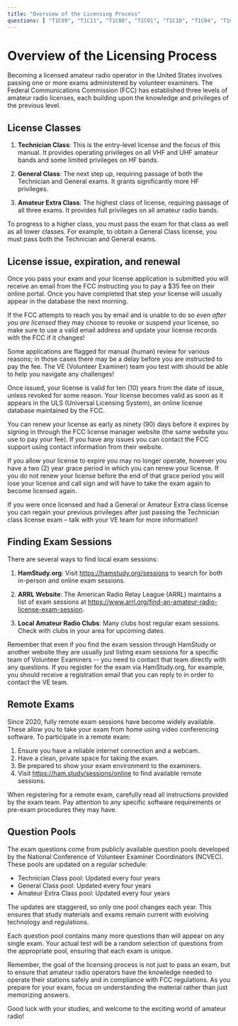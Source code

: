 ```yaml
---
title: "Overview of the Licensing Process"
questions: [ "T1C09", "T1C11", "T1C08", "T1C01", "T1C10", "T1C04", "T1C07" ]
---
```


# Overview of the Licensing Process

Becoming a licensed amateur radio operator in the United States involves passing one or more exams administered by volunteer examiners. The Federal Communications Commission (FCC) has established three levels of amateur radio licenses, each building upon the knowledge and privileges of the previous level.

## License Classes

1. **Technician Class**: This is the entry-level license and the focus of this manual. It provides operating privileges on all VHF and UHF amateur bands and some limited privileges on HF bands.

2. **General Class**: The next step up, requiring passage of both the Technician and General exams. It grants significantly more HF privileges.

3. **Amateur Extra Class**: The highest class of license, requiring passage of all three exams. It provides full privileges on all amateur radio bands.

To progress to a higher class, you must pass the exam for that class as well as all lower classes. For example, to obtain a General Class license, you must pass both the Technician and General exams.

## License issue, expiration, and renewal

Once you pass your exam and your license application is submitted you will receive an email from the FCC instructing you to pay a $35 fee on their online portal. Once you have completed that step your license will usually appear in the database the next morning.

If the FCC attempts to reach you by email and is unable to do so *even after you are licensed* they may choose to revoke or suspend your license, so make sure to use a valid email address and update your license records with the FCC if it changes!

Some applications are flagged for manual (human) review for various reasons; in those cases there may be a delay before you are instructed to pay the fee. The VE (Volunteer Examiner) team you test with should be able to help you navigate any challenges!

Once issued, your license is valid for ten (10) years from the date of issue, unless revoked for some reason. Your license becomes valid as soon as it appears in the ULS (Universal Licensing System), an online license database maintained by the FCC.

You can renew your license as early as ninety (90) days before it expires by signing in through the FCC license manager website (the same website you use to pay your fee). If you have any issues you can contact the FCC support using contact information from their website.

If you allow your license to expire you may no longer operate, however you have a two (2) year grace period in which you can renew your license. If you do not renew your license before the end of that grace period you will lose your license and call sign and will have to take the exam again to become licensed again.

If you were once licensed and had a General or Amateur Extra class license you can regain your previous privileges after just passing the Technician class license exam – talk with your VE team for more information!

## Finding Exam Sessions

There are several ways to find local exam sessions:

1. **HamStudy.org**: Visit https://hamstudy.org/sessions to search for both in-person and online exam sessions.

2. **ARRL Website**: The American Radio Relay League (ARRL) maintains a list of exam sessions at https://www.arrl.org/find-an-amateur-radio-license-exam-session.

3. **Local Amateur Radio Clubs**: Many clubs host regular exam sessions. Check with clubs in your area for upcoming dates.

Remember that even if you find the exam session through HamStudy or another website they are usually just listing exam sessions for a specific team of Volunteer Examiners -- you need to contact that team directly with any questions. If you register for the exam via HamStudy.org, for example, you should receive a registration email that you can reply to in order to contact the VE team.

## Remote Exams

Since 2020, fully remote exam sessions have become widely available. These allow you to take your exam from home using video conferencing software. To participate in a remote exam:

1. Ensure you have a reliable internet connection and a webcam.
2. Have a clean, private space for taking the exam.
3. Be prepared to show your exam environment to the examiners.
4. Visit https://ham.study/sessions/online to find available remote sessions.

When registering for a remote exam, carefully read all instructions provided by the exam team. Pay attention to any specific software requirements or pre-exam procedures they may have.

## Question Pools

The exam questions come from publicly available question pools developed by the National Conference of Volunteer Examiner Coordinators (NCVEC). These pools are updated on a regular schedule:

- Technician Class pool: Updated every four years
- General Class pool: Updated every four years
- Amateur Extra Class pool: Updated every four years

The updates are staggered, so only one pool changes each year. This ensures that study materials and exams remain current with evolving technology and regulations.

Each question pool contains many more questions than will appear on any single exam. Your actual test will be a random selection of questions from the appropriate pool, ensuring that each exam is unique.

Remember, the goal of the licensing process is not just to pass an exam, but to ensure that amateur radio operators have the knowledge needed to operate their stations safely and in compliance with FCC regulations. As you prepare for your exam, focus on understanding the material rather than just memorizing answers.

Good luck with your studies, and welcome to the exciting world of amateur radio!
